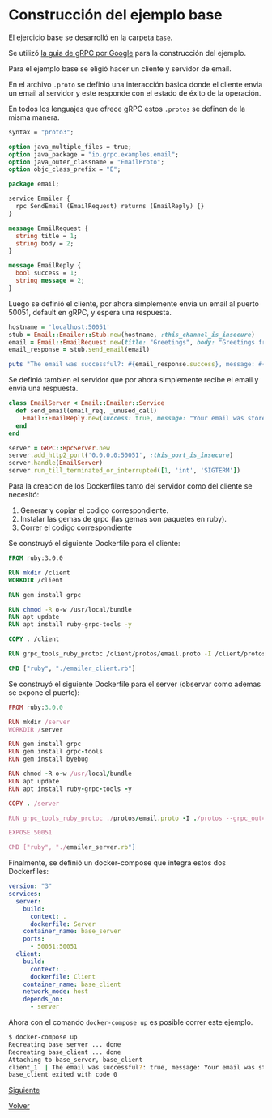 # Construcción del ejemplo base

El ejercicio base se desarrolló en la carpeta `base`.

Se utilizó [la guia de gRPC por Google](https://grpc.io/docs/languages/ruby/quickstart/) para la construcción del ejemplo.

Para el ejemplo base se eligió hacer un cliente y servidor de email.

En el archivo `.proto` se definió una interacción básica donde el cliente envia un email al servidor y este responde con el estado de éxito de la operación.

En todos los lenguajes que ofrece gRPC estos `.protos` se definen de la misma manera.

```proto
syntax = "proto3";

option java_multiple_files = true;
option java_package = "io.grpc.examples.email";
option java_outer_classname = "EmailProto";
option objc_class_prefix = "E";

package email;

service Emailer {
  rpc SendEmail (EmailRequest) returns (EmailReply) {}
}

message EmailRequest {
  string title = 1;
  string body = 2;
}

message EmailReply {
  bool success = 1;
  string message = 2;
}
```

Luego se definió el cliente, por ahora simplemente envia un email al puerto 50051, default en gRPC, y espera una respuesta.

```ruby
hostname = 'localhost:50051'
stub = Email::Emailer::Stub.new(hostname, :this_channel_is_insecure)
email = Email::EmailRequest.new(title: "Greetings", body: "Greetings from WC champion Argentina.")
email_response = stub.send_email(email)

puts "The email was successful?: #{email_response.success}, message: #{email_response.message}"
```

Se definió tambien el servidor que por ahora simplemente recibe el email y envia una respuesta.
```ruby
class EmailServer < Email::Emailer::Service
  def send_email(email_req, _unused_call)
    Email::EmailReply.new(success: true, message: "Your email was store successfully")
  end
end

server = GRPC::RpcServer.new
server.add_http2_port('0.0.0.0:50051', :this_port_is_insecure)
server.handle(EmailServer)
server.run_till_terminated_or_interrupted([1, 'int', 'SIGTERM'])
```

Para la creacion de los Dockerfiles tanto del servidor como del cliente se necesitó:
1. Generar y copiar el codigo correspondiente.
2. Instalar las gemas de grpc (las gemas son paquetes en ruby).
3. Correr el codigo correspondiente

Se construyó el siguiente Dockerfile para el cliente:
```dockerfile
FROM ruby:3.0.0

RUN mkdir /client
WORKDIR /client

RUN gem install grpc

RUN chmod -R o-w /usr/local/bundle
RUN apt update
RUN apt install ruby-grpc-tools -y

COPY . /client

RUN grpc_tools_ruby_protoc /client/protos/email.proto -I /client/protos --grpc_out=lib --ruby_out=lib

CMD ["ruby", "./emailer_client.rb"]
```

Se construyó el siguiente Dockerfile para el server (observar como ademas se expone el puerto):
```ruby
FROM ruby:3.0.0

RUN mkdir /server
WORKDIR /server

RUN gem install grpc
RUN gem install grpc-tools
RUN gem install byebug

RUN chmod -R o-w /usr/local/bundle
RUN apt update
RUN apt install ruby-grpc-tools -y

COPY . /server

RUN grpc_tools_ruby_protoc ./protos/email.proto -I ./protos --grpc_out=lib --ruby_out=lib

EXPOSE 50051

CMD ["ruby", "./emailer_server.rb"]
```

Finalmente, se definió un docker-compose que integra estos dos Dockerfiles:
```yml
version: "3"
services:
  server:
    build:
      context: .
      dockerfile: Server
    container_name: base_server
    ports:
      - 50051:50051
  client:
    build:
      context: .
      dockerfile: Client
    container_name: base_client
    network_mode: host
    depends_on: 
      - server
```

Ahora con el comando `docker-compose up` es posible correr este ejemplo.

```sh
$ docker-compose up
Recreating base_server ... done
Recreating base_client ... done
Attaching to base_server, base_client
client_1  | The email was successful?: true, message: Your email was store successfully
base_client exited with code 0
```

[Siguiente](ej1_a.md)

[Volver](../../README.md)